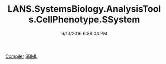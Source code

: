 ﻿---
title: LANS.SystemsBiology.AnalysisTools.CellPhenotype.SSystem
date: 6/13/2016 6:38:04 PM
---

[Compiler](T-LANS.SystemsBiology.AnalysisTools.CellPhenotype.SSystem.Compiler.html)
[SBML](T-LANS.SystemsBiology.AnalysisTools.CellPhenotype.SSystem.SBML.html)
